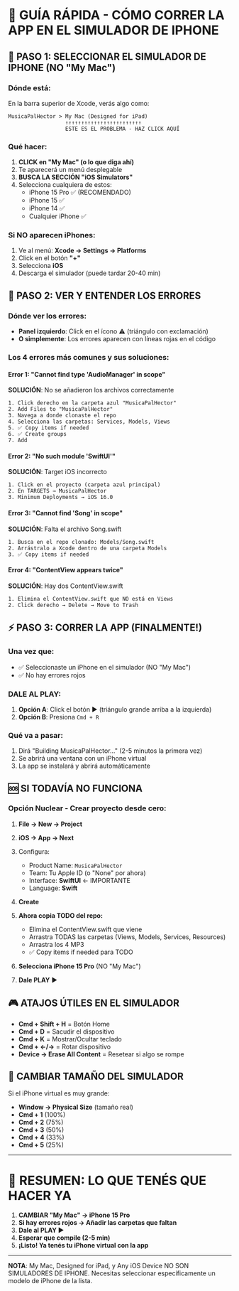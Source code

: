 # 🚨 GUÍA RÁPIDA - CÓMO CORRER LA APP EN EL SIMULADOR DE IPHONE

## 🎯 PASO 1: SELECCIONAR EL SIMULADOR DE IPHONE (NO "My Mac")

### Dónde está:
En la barra superior de Xcode, verás algo como:
```
MusicaPalHector > My Mac (Designed for iPad)
                  ↑↑↑↑↑↑↑↑↑↑↑↑↑↑↑↑↑↑↑↑↑↑↑↑
                  ESTE ES EL PROBLEMA - HAZ CLICK AQUÍ
```

### Qué hacer:
1. **CLICK en "My Mac" (o lo que diga ahí)**
2. Te aparecerá un menú desplegable
3. **BUSCA LA SECCIÓN "iOS Simulators"**
4. Selecciona cualquiera de estos:
   - iPhone 15 Pro ✅ (RECOMENDADO)
   - iPhone 15 ✅
   - iPhone 14 ✅
   - Cualquier iPhone ✅

### Si NO aparecen iPhones:
1. Ve al menú: **Xcode → Settings → Platforms**
2. Click en el botón **"+"**
3. Selecciona **iOS**
4. Descarga el simulador (puede tardar 20-40 min)

## 🔴 PASO 2: VER Y ENTENDER LOS ERRORES

### Dónde ver los errores:
- **Panel izquierdo**: Click en el ícono ⚠️ (triángulo con exclamación)
- **O simplemente**: Los errores aparecen con líneas rojas en el código

### Los 4 errores más comunes y sus soluciones:

#### Error 1: "Cannot find type 'AudioManager' in scope"
**SOLUCIÓN**: No se añadieron los archivos correctamente
```
1. Click derecho en la carpeta azul "MusicaPalHector"
2. Add Files to "MusicaPalHector"
3. Navega a donde clonaste el repo
4. Selecciona las carpetas: Services, Models, Views
5. ✅ Copy items if needed
6. ✅ Create groups
7. Add
```

#### Error 2: "No such module 'SwiftUI'"
**SOLUCIÓN**: Target iOS incorrecto
```
1. Click en el proyecto (carpeta azul principal)
2. En TARGETS → MusicaPalHector
3. Minimum Deployments → iOS 16.0
```

#### Error 3: "Cannot find 'Song' in scope"
**SOLUCIÓN**: Falta el archivo Song.swift
```
1. Busca en el repo clonado: Models/Song.swift
2. Arrástralo a Xcode dentro de una carpeta Models
3. ✅ Copy items if needed
```

#### Error 4: "ContentView appears twice"
**SOLUCIÓN**: Hay dos ContentView.swift
```
1. Elimina el ContentView.swift que NO está en Views
2. Click derecho → Delete → Move to Trash
```

## ⚡ PASO 3: CORRER LA APP (FINALMENTE!)

### Una vez que:
- ✅ Seleccionaste un iPhone en el simulador (NO "My Mac")
- ✅ No hay errores rojos

### DALE AL PLAY:
1. **Opción A**: Click el botón ▶️ (triángulo grande arriba a la izquierda)
2. **Opción B**: Presiona `Cmd + R`

### Qué va a pasar:
1. Dirá "Building MusicaPalHector..." (2-5 minutos la primera vez)
2. Se abrirá una ventana con un iPhone virtual
3. La app se instalará y abrirá automáticamente

## 🆘 SI TODAVÍA NO FUNCIONA

### Opción Nuclear - Crear proyecto desde cero:

1. **File → New → Project**
2. **iOS → App → Next**
3. Configura:
   - Product Name: `MusicaPalHector`
   - Team: Tu Apple ID (o "None" por ahora)
   - Interface: **SwiftUI** ← IMPORTANTE
   - Language: **Swift**
4. **Create**

5. **Ahora copia TODO del repo:**
   - Elimina el ContentView.swift que viene
   - Arrastra TODAS las carpetas (Views, Models, Services, Resources)
   - Arrastra los 4 MP3
   - ✅ Copy items if needed para TODO

6. **Selecciona iPhone 15 Pro** (NO "My Mac")
7. **Dale PLAY** ▶️

## 🎮 ATAJOS ÚTILES EN EL SIMULADOR

- **Cmd + Shift + H** = Botón Home
- **Cmd + D** = Sacudir el dispositivo
- **Cmd + K** = Mostrar/Ocultar teclado
- **Cmd + ←/→** = Rotar dispositivo
- **Device → Erase All Content** = Resetear si algo se rompe

## 📱 CAMBIAR TAMAÑO DEL SIMULADOR

Si el iPhone virtual es muy grande:
- **Window → Physical Size** (tamaño real)
- **Cmd + 1** (100%)
- **Cmd + 2** (75%)
- **Cmd + 3** (50%)
- **Cmd + 4** (33%)
- **Cmd + 5** (25%)

---

# 🚨 RESUMEN: LO QUE TENÉS QUE HACER YA

1. **CAMBIAR "My Mac" → iPhone 15 Pro**
2. **Si hay errores rojos → Añadir las carpetas que faltan**
3. **Dale al PLAY ▶️**
4. **Esperar que compile (2-5 min)**
5. **¡Listo! Ya tenés tu iPhone virtual con la app**

---

**NOTA**: My Mac, Designed for iPad, y Any iOS Device NO SON SIMULADORES DE IPHONE. Necesitas seleccionar específicamente un modelo de iPhone de la lista.